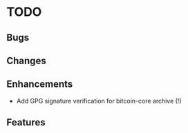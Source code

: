 # TODO

## Bugs

## Changes

## Enhancements

- Add GPG signature verification for bitcoin-core archive (!)

## Features
